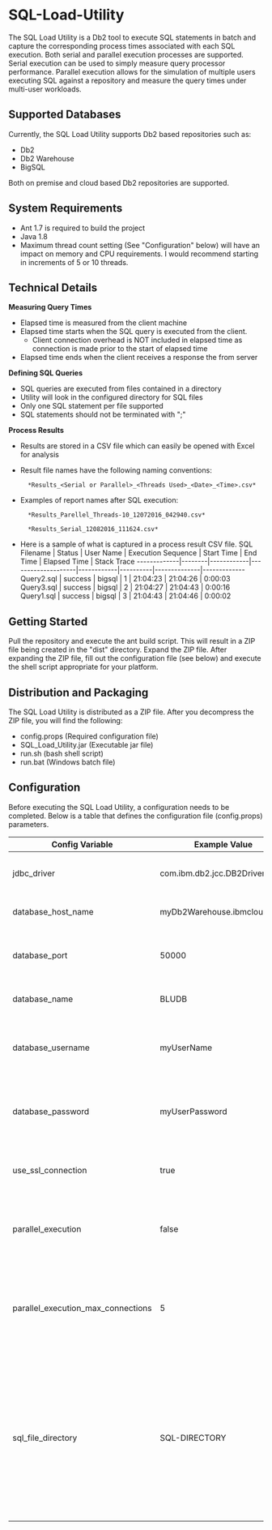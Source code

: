 # SQL-Load-Utility
The SQL Load Utility is a Db2 tool to execute SQL statements in batch and capture the corresponding process times associated with each SQL execution.  Both serial and parallel execution processes are supported.  Serial execution can be used to simply measure query processor performance.  Parallel execution allows for the simulation of multiple users executing SQL against a repository and measure the query times under multi-user workloads.



## Supported Databases
Currently, the SQL Load Utility supports Db2 based repositories such as:
* Db2
* Db2 Warehouse
* BigSQL

Both on premise and cloud based Db2 repositories are supported.

## System Requirements
* Ant 1.7 is required to build the project
* Java 1.8
* Maximum thread count setting (See "Configuration" below) will have an impact on memory and CPU requirements.  I would recommend starting in increments of 5 or 10 threads.


## Technical Details
**Measuring Query Times**
* Elapsed time is measured from the client machine
* Elapsed time starts when the SQL query is executed from the client.  
	* Client connection overhead is NOT included in elapsed time as connection is made prior to the start of elapsed time
* Elapsed time ends when the client receives a response the from server

**Defining SQL Queries**
* SQL queries are executed from files contained in a directory
* Utility will look in the configured directory for SQL files
* Only one SQL statement per file supported
* SQL statements should not be terminated with ";"
 
**Process Results**
* Results are stored in a CSV file which can easily be opened with Excel for analysis
* Result file names have the following naming conventions:

   		*Results_<Serial or Parallel>_<Threads Used>_<Date>_<Time>.csv*
 	
* Examples of report names after SQL execution:
 
 		*Results_Parellel_Threads-10_12072016_042940.csv*
 	
 		*Results_Serial_12082016_111624.csv*
 		
* Here is a sample of what is captured in a process result CSV file.
SQL Filename	 | Status |	User Name |	Execution Sequence | Start Time | End Time | Elapsed Time | Stack Trace
-------------|--------|------------|--------------------|------------|----------|--------------|-------------
Query2.sql | success | bigsql | 1 | 21:04:23 | 21:04:26 | 0:00:03	 
Query3.sql | success | bigsql | 2 | 21:04:27 | 21:04:43 | 0:00:16	 
Query1.sql | success | bigsql | 3 | 21:04:43 | 21:04:46 | 0:00:02	 

  

## Getting Started
Pull the repository and execute the ant build script.  This will result in a ZIP file being created in the "dist" directory.  Expand the ZIP file.  After expanding the ZIP file, fill out the configuration file (see below) and execute the shell script appropriate for your platform. 

 
## Distribution and Packaging
 The SQL Load Utility is distributed as a ZIP file.  After you decompress the ZIP file, you will find the following:
 * config.props (Required configuration file)
 * SQL_Load_Utility.jar (Executable jar file)
 * run.sh (bash shell script)
 * run.bat (Windows batch file) 

## Configuration
Before executing the SQL Load Utility, a configuration needs to be completed.  Below is a table that defines the configuration file (config.props) parameters.

Config Variable | Example Value | Description | Required
----------------|---------------|-------------|----------
jdbc_driver | com.ibm.db2.jcc.DB2Driver | JDBC Driver Class Name. | YES  
database_host_name | myDb2Warehouse.ibmcloud.com | The host name of the database. | YES
database_port | 50000 | The service port number of the database. | YES
database_name | BLUDB | The name of the database. | YES
database_username | myUserName | The user name to use when connecting to the database. | YES
database_password | myUserPassword | The password of the user connecting to the database. | YES
use_ssl_connection | true | TRUE will use SSL / TLS.  False will use clear text. | YES
parallel_execution | false | False is serial execution.  True is parallel execution. | YES
parallel_execution_max_connections | 5 | The number that represents the MAXIMUM number of threads that will be used | YES
sql_file_directory | SQL-DIRECTORY | Directory name where SQL files are located.  Absolute or relative path.  The relative path root is the directory from which the utility was executed. | YES

 